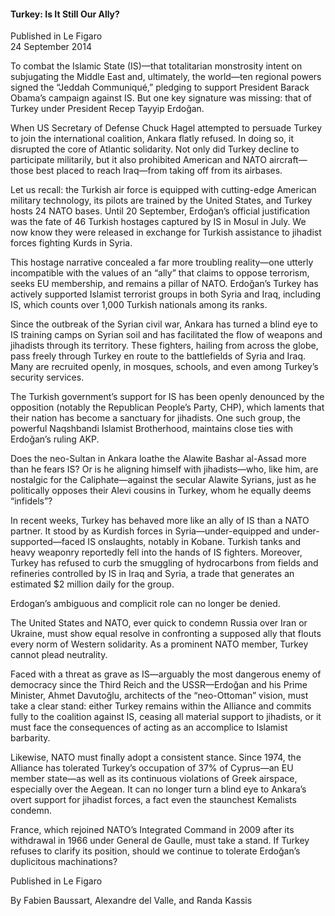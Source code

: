 <h4>Turkey: Is It Still Our Ally?</h4>


Published in Le Figaro
<br>
24 September 2014


To combat the Islamic State (IS)—that totalitarian monstrosity intent on subjugating the Middle East and, ultimately, the world—ten regional powers signed the “Jeddah Communiqué,” pledging to support President Barack Obama’s campaign against IS. But one key signature was missing: that of Turkey under President Recep Tayyip Erdoğan.

When US Secretary of Defense Chuck Hagel attempted to persuade Turkey to join the international coalition, Ankara flatly refused. In doing so, it disrupted the core of Atlantic solidarity. Not only did Turkey decline to participate militarily, but it also prohibited American and NATO aircraft—those best placed to reach Iraq—from taking off from its airbases.

Let us recall: the Turkish air force is equipped with cutting-edge American military technology, its pilots are trained by the United States, and Turkey hosts 24 NATO bases. Until 20 September, Erdoğan’s official justification was the fate of 46 Turkish hostages captured by IS in Mosul in July. We now know they were released in exchange for Turkish assistance to jihadist forces fighting Kurds in Syria.

This hostage narrative concealed a far more troubling reality—one utterly incompatible with the values of an “ally” that claims to oppose terrorism, seeks EU membership, and remains a pillar of NATO. Erdoğan’s Turkey has actively supported Islamist terrorist groups in both Syria and Iraq, including IS, which counts over 1,000 Turkish nationals among its ranks.

Since the outbreak of the Syrian civil war, Ankara has turned a blind eye to IS training camps on Syrian soil and has facilitated the flow of weapons and jihadists through its territory. These fighters, hailing from across the globe, pass freely through Turkey en route to the battlefields of Syria and Iraq. Many are recruited openly, in mosques, schools, and even among Turkey’s security services.

The Turkish government’s support for IS has been openly denounced by the opposition (notably the Republican People’s Party, CHP), which laments that their nation has become a sanctuary for jihadists. One such group, the powerful Naqshbandi Islamist Brotherhood, maintains close ties with Erdoğan’s ruling AKP.

Does the neo-Sultan in Ankara loathe the Alawite Bashar al-Assad more than he fears IS? Or is he aligning himself with jihadists—who, like him, are nostalgic for the Caliphate—against the secular Alawite Syrians, just as he politically opposes their Alevi cousins in Turkey, whom he equally deems “infidels”?

In recent weeks, Turkey has behaved more like an ally of IS than a NATO partner. It stood by as Kurdish forces in Syria—under-equipped and under-supported—faced IS onslaughts, notably in Kobane. Turkish tanks and heavy weaponry reportedly fell into the hands of IS fighters. Moreover, Turkey has refused to curb the smuggling of hydrocarbons from fields and refineries controlled by IS in Iraq and Syria, a trade that generates an estimated $2 million daily for the group.

Erdogan’s ambiguous and complicit role can no longer be denied.

The United States and NATO, ever quick to condemn Russia over Iran or Ukraine, must show equal resolve in confronting a supposed ally that flouts every norm of Western solidarity. As a prominent NATO member, Turkey cannot plead neutrality.

Faced with a threat as grave as IS—arguably the most dangerous enemy of democracy since the Third Reich and the USSR—Erdoğan and his Prime Minister, Ahmet Davutoğlu, architects of the “neo-Ottoman” vision, must take a clear stand: either Turkey remains within the Alliance and commits fully to the coalition against IS, ceasing all material support to jihadists, or it must face the consequences of acting as an accomplice to Islamist barbarity.

Likewise, NATO must finally adopt a consistent stance. Since 1974, the Alliance has tolerated Turkey’s occupation of 37% of Cyprus—an EU member state—as well as its continuous violations of Greek airspace, especially over the Aegean. It can no longer turn a blind eye to Ankara’s overt support for jihadist forces, a fact even the staunchest Kemalists condemn.

France, which rejoined NATO’s Integrated Command in 2009 after its withdrawal in 1966 under General de Gaulle, must take a stand. If Turkey refuses to clarify its position, should we continue to tolerate Erdoğan’s duplicitous machinations?

Published in Le Figaro

By Fabien Baussart, Alexandre del Valle, and Randa Kassis

